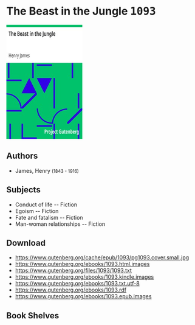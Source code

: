 # The Beast in the Jungle <kbd>1093</kbd>

![](./cover.medium.jpg "")

## Authors


 - James, Henry <small>(1843 - 1916)</small>

## Subjects


 - Conduct of life -- Fiction
 - Egoism -- Fiction
 - Fate and fatalism -- Fiction
 - Man-woman relationships -- Fiction

## Download


 - https://www.gutenberg.org/cache/epub/1093/pg1093.cover.small.jpg
 - https://www.gutenberg.org/ebooks/1093.html.images
 - https://www.gutenberg.org/files/1093/1093.txt
 - https://www.gutenberg.org/ebooks/1093.kindle.images
 - https://www.gutenberg.org/ebooks/1093.txt.utf-8
 - https://www.gutenberg.org/ebooks/1093.rdf
 - https://www.gutenberg.org/ebooks/1093.epub.images

## Book Shelves


